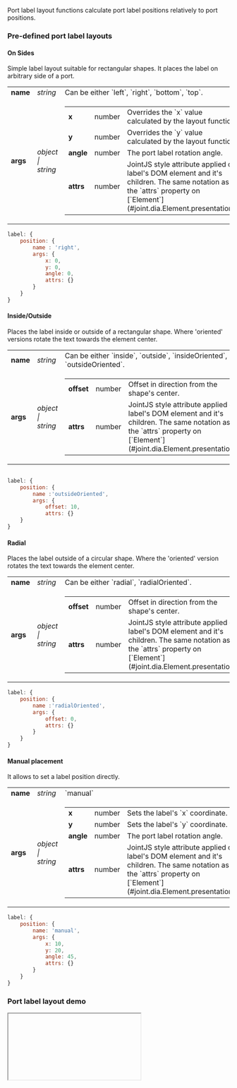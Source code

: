 
Port label layout functions calculate port label positions relatively to port positions.

### Pre-defined port label layouts

#### On Sides

Simple label layout suitable for rectangular shapes. It places the label on arbitrary side of a port.


<table>
    <tr>
        <td><b>name</b></td>
        <td><i>string</i></td>
        <td>
            Can be either `left`, `right`, `bottom`, `top`.
        </td>
    </tr>
    <tr>
        <td><b>args</b></td>
        <td><i>object | string</i></td>
        <td>
            <table>
                <tr>
                    <td><b>x</b></td>
                    <td>number</td>
                    <td>Overrides the `x` value calculated by the layout function</td>
                </tr>
                <tr>
                    <td><b>y</b></td>
                    <td>number</td>
                    <td>Overrides the `y` value calculated by the layout function</td>
                </tr>
                <tr>
                    <td><b>angle</b></td>
                    <td>number</td>
                    <td>The port label rotation angle.</td>
                </tr>
                <tr>
                    <td><b>attrs</b></td>
                    <td>number</td>
                    <td>JointJS style attribute applied on label's DOM element and it's children. The same notation as the `attrs` property on [`Element`](#joint.dia.Element.presentation).</td>
                </tr>
            </table>
        </td>
    </tr>
</table>

```javascript
label: {
    position: {
        name : 'right',
        args: {
            x: 0,
            y: 0,
            angle: 0,
            attrs: {}
        }
    }
}
```

#### Inside/Outside

Places the label inside or outside of a rectangular shape. Where 'oriented' versions rotate the text towards the element center.

<table>
    <tr>
        <td><b>name</b></td>
        <td><i>string</i></td>
        <td>
            Can be either `inside`, `outside`, `insideOriented`, `outsideOriented`.
        </td>
    </tr>
    <tr>
        <td><b>args</b></td>
        <td><i>object | string</i></td>
        <td>
            <table>
                <tr>
                    <td><b>offset</b></td>
                    <td>number</td>
                    <td>Offset in direction from the shape's center.</td>
                </tr>
                <tr>
                    <td><b>attrs</b></td>
                    <td>number</td>
                    <td>JointJS style attribute applied on label's DOM element and it's children. The same notation as the `attrs` property on [`Element`](#joint.dia.Element.presentation).</td>
                </tr>
            </table>
        </td>
    </tr>
</table>


```javascript

label: {
    position: {
        name :'outsideOriented',
        args: {
            offset: 10,
            attrs: {}
    }
}
```

#### Radial


Places the label outside of a circular shape. Where the 'oriented' version rotates the text towards the element center.


<table>
    <tr>
        <td><b>name</b></td>
        <td><i>string</i></td>
        <td>
            Can be either `radial`, `radialOriented`.
        </td>
    </tr>
    <tr>
        <td><b>args</b></td>
        <td><i>object | string</i></td>
        <td>
            <table>
                <tr>
                    <td><b>offset</b></td>
                    <td>number</td>
                    <td>Offset in direction from the shape's center.</td>
                </tr>
                <tr>
                    <td><b>attrs</b></td>
                    <td>number</td>
                    <td>JointJS style attribute applied on label's DOM element and it's children. The same notation as the `attrs` property on [`Element`](#joint.dia.Element.presentation).</td>
                </tr>
            </table>
        </td>
    </tr>
</table>


```javascript
label: {
    position: {
        name :'radialOriented',
        args: {
            offset: 0,
            attrs: {}
        }
    }
}
```

#### Manual placement

It allows to set a label position directly.

<table>
    <tr>
        <td><b>name</b></td>
        <td><i>string</i></td>
        <td>
            `manual`
        </td>
    </tr>
    <tr>
        <td><b>args</b></td>
        <td><i>object | string</i></td>
        <td>
            <table>
                <tr>
                    <td><b>x</b></td>
                    <td>number</td>
                    <td>Sets the label's `x` coordinate.</td>
                </tr>
                <tr>
                    <td><b>y</b></td>
                    <td>number</td>
                    <td>Sets the label's `y` coordinate.</td>
                </tr>
                <tr>
                    <td><b>angle</b></td>
                    <td>number</td>
                    <td>The port label rotation angle.</td>
                </tr>
                <tr>
                    <td><b>attrs</b></td>
                    <td>number</td>
                    <td>JointJS style attribute applied on label's DOM element and it's children. The same notation as the `attrs` property on [`Element`](#joint.dia.Element.presentation).</td>
                </tr>
            </table>
        </td>
    </tr>
</table>


```javascript
label: {
    position: {
        name: 'manual',
        args: {
            x: 10,
            y: 20,
            angle: 45,
            attrs: {}
        }
    }
}

```

### Port label layout demo

<iframe src="about:blank" data-src="./demo/layout/PortLabel/portLabel.html"></iframe>




